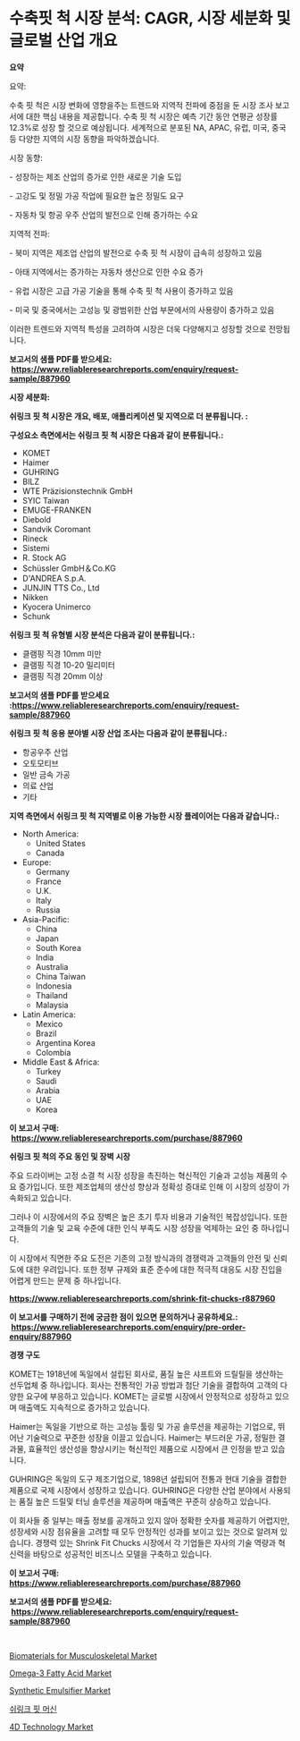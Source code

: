 <p><h1>수축핏 척 시장 분석: CAGR, 시장 세분화 및 글로벌 산업 개요</h1></p><p><strong>요약</strong></p>
<p><p>요약:</p><p>수축 핏 척은 시장 변화에 영향을주는 트렌드와 지역적 전파에 중점을 둔 시장 조사 보고서에 대한 핵심 내용을 제공합니다. 수축 핏 척 시장은 예측 기간 동안 연평균 성장률 12.3%로 성장 할 것으로 예상됩니다. 세계적으로 분포된 NA, APAC, 유럽, 미국, 중국 등 다양한 지역의 시장 동향을 파악하겠습니다.</p><p>시장 동향:</p><p>- 성장하는 제조 산업의 증가로 인한 새로운 기술 도입</p><p>- 고강도 및 정밀 가공 작업에 필요한 높은 정밀도 요구</p><p>- 자동차 및 항공 우주 산업의 발전으로 인해 증가하는 수요</p><p>지역적 전파:</p><p>- 북미 지역은 제조업 산업의 발전으로 수축 핏 척 시장이 급속히 성장하고 있음</p><p>- 아태 지역에서는 증가하는 자동차 생산으로 인한 수요 증가</p><p>- 유럽 시장은 고급 가공 기술을 통해 수축 핏 척 사용이 증가하고 있음</p><p>- 미국 및 중국에서는 고성능 및 광범위한 산업 부문에서의 사용량이 증가하고 있음</p><p>이러한 트렌드와 지역적 특성을 고려하여 시장은 더욱 다양해지고 성장할 것으로 전망됩니다.</p></p>
<p><strong>보고서의 샘플 PDF를 받으세요: &nbsp;<a href="https://www.reliableresearchreports.com/enquiry/request-sample/887960">https://www.reliableresearchreports.com/enquiry/request-sample/887960</a></strong></p>
<p><strong>시장 세분화:</strong></p>
<p><strong> 쉬링크 핏 척 시장은 개요, 배포, 애플리케이션 및 지역으로 더 분류됩니다. :</strong></p>
<p><strong>구성요소 측면에서는 쉬링크 핏 척 시장은 다음과 같이 분류됩니다.:</strong></p>
<p><ul><li>KOMET</li><li>Haimer</li><li>GUHRING</li><li>BILZ</li><li>WTE Präzisionstechnik GmbH</li><li>SYIC Taiwan</li><li>EMUGE-FRANKEN</li><li>Diebold</li><li>Sandvik Coromant</li><li>Rineck</li><li>Sistemi</li><li>R. Stock AG</li><li>Schüssler GmbH＆Co.KG</li><li>D'ANDREA S.p.A.</li><li>JUNJIN TTS Co., Ltd</li><li>Nikken</li><li>Kyocera Unimerco</li><li>Schunk</li></ul></p>
<p><strong> 쉬링크 핏 척 유형별 시장 분석은 다음과 같이 분류됩니다.:</strong></p>
<p><ul><li>클램핑 직경 10mm 미만</li><li>클램핑 직경 10-20 밀리미터</li><li>클램핑 직경 20mm 이상</li></ul></p>
<p><strong>보고서의 샘플 PDF를 받으세요 :<a href="https://www.reliableresearchreports.com/enquiry/request-sample/887960">https://www.reliableresearchreports.com/enquiry/request-sample/887960</a></strong></p>
<p><strong> 쉬링크 핏 척 응용 분야별 시장 산업 조사는 다음과 같이 분류됩니다.:</strong></p>
<p><ul><li>항공우주 산업</li><li>오토모티브</li><li>일반 금속 가공</li><li>의료 산업</li><li>기타</li></ul></p>
<p><strong>지역 측면에서 쉬링크 핏 척 지역별로 이용 가능한 시장 플레이어는 다음과 같습니다.:</strong></p>
<p><ul>
    <li>
        North America:
        <ul>
            <li>United States</li>
            <li>Canada</li>
        </ul>
    </li>
    <li>
        Europe:
        <ul>
            <li>Germany</li>
            <li>France</li>
            <li>U.K.</li>
            <li>Italy</li>
            <li>Russia</li>
        </ul>
    </li>
    <li>
        Asia-Pacific:
        <ul>
            <li>China</li>
            <li>Japan</li>
            <li>South Korea</li>
            <li>India</li>
            <li>Australia</li>
            <li>China Taiwan</li>
            <li>Indonesia</li>
            <li>Thailand</li>
            <li>Malaysia</li>
        </ul>
    </li>
    <li>
        Latin America:
        <ul>
            <li>Mexico</li>
            <li>Brazil</li>
            <li>Argentina Korea</li>
            <li>Colombia</li>
        </ul>
    </li>
    <li>
        Middle East & Africa:
        <ul>
            <li>Turkey</li>
            <li>Saudi</li>
            <li>Arabia</li>
            <li>UAE</li>
            <li>Korea</li>
        </ul>
    </li>
    </ul></p>
<p><strong>이 보고서 구매: &nbsp;<a href="https://www.reliableresearchreports.com/purchase/887960">https://www.reliableresearchreports.com/purchase/887960</a></strong></p>
<p><strong>쉬링크 핏 척의 주요 동인 및 장벽 시장</strong></p>
<p><p>주요 드라이버는 고정 소결 척 시장 성장을 촉진하는 혁신적인 기술과 고성능 제품의 수요 증가입니다. 또한 제조업체의 생산성 향상과 정확성 증대로 인해 이 시장의 성장이 가속화되고 있습니다.</p><p>그러나 이 시장에서의 주요 장벽은 높은 초기 투자 비용과 기술적인 복잡성입니다. 또한 고객들의 기술 및 교육 수준에 대한 인식 부족도 시장 성장을 억제하는 요인 중 하나입니다.</p><p>이 시장에서 직면한 주요 도전은 기존의 고정 방식과의 경쟁력과 고객들의 안전 및 신뢰도에 대한 우려입니다. 또한 정부 규제와 표준 준수에 대한 적극적 대응도 시장 진입을 어렵게 만드는 문제 중 하나입니다.</p></p>
<p><strong><a href="https://www.reliableresearchreports.com/shrink-fit-chucks-r887960">https://www.reliableresearchreports.com/shrink-fit-chucks-r887960</a></strong></p>
<p><strong>이 보고서를 구매하기 전에 궁금한 점이 있으면 문의하거나 공유하세요.: &nbsp;<a href="https://www.reliableresearchreports.com/enquiry/pre-order-enquiry/887960">https://www.reliableresearchreports.com/enquiry/pre-order-enquiry/887960</a></strong></p>
<p><strong>경쟁 구도</strong></p>
<p><p>KOMET는 1918년에 독일에서 설립된 회사로, 품질 높은 샤프트와 드릴릴을 생산하는 선두업체 중 하나입니다. 회사는 전통적인 가공 방법과 첨단 기술을 결합하여 고객의 다양한 요구에 부응하고 있습니다. KOMET는 글로벌 시장에서 안정적으로 성장하고 있으며 매출액도 지속적으로 증가하고 있습니다.</p><p>Haimer는 독일을 기반으로 하는 고성능 툴링 및 가공 솔루션을 제공하는 기업으로, 뛰어난 기술력으로 꾸준한 성장을 이끌고 있습니다. Haimer는 부드러운 가공, 정밀한 결과물, 효율적인 생산성을 향상시키는 혁신적인 제품으로 시장에서 큰 인정을 받고 있습니다.</p><p>GUHRING은 독일의 도구 제조기업으로, 1898년 설립되어 전통과 현대 기술을 결합한 제품으로 국제 시장에서 성장하고 있습니다. GUHRING은 다양한 산업 분야에서 사용되는 품질 높은 드릴및 터닝 솔루션을 제공하며 매출액은 꾸준히 상승하고 있습니다.</p><p>이 회사들 중 일부는 매출 정보를 공개하고 있지 않아 정확한 숫자를 제공하기 어렵지만, 성장세와 시장 점유율을 고려할 때 모두 안정적인 성과를 보이고 있는 것으로 알려져 있습니다. 경쟁력 있는 Shrink Fit Chucks 시장에서 각 기업들은 자사의 기술 역량과 혁신력을 바탕으로 성공적인 비즈니스 모델을 구축하고 있습니다.</p></p>
<p><strong>이 보고서 구매: &nbsp; <a href="https://www.reliableresearchreports.com/purchase/887960">https://www.reliableresearchreports.com/purchase/887960</a></strong></p>
<p><strong>보고서의 샘플 PDF를 받으세요: &nbsp;<a href="https://www.reliableresearchreports.com/enquiry/request-sample/887960">https://www.reliableresearchreports.com/enquiry/request-sample/887960</a></strong><strong></strong></p>
<p>&nbsp;</p>
<p><p><a href="https://www.linkedin.com/pulse/biomaterials-musculoskeletal-market-offer-valuable-insights-size-humve?trackingId=ZgOErP%2Ff7uqkLwE492GTxA%3D%3D">Biomaterials for Musculoskeletal Market</a></p><p><a href="https://www.linkedin.com/pulse/omega-3-fatty-acid-market-size-2024-2031-global-industrial-czdge?trackingId=MlIxF%2B2pw3POHYCFUJERAQ%3D%3D">Omega-3 Fatty Acid Market</a></p><p><a href="https://issuu.com/reportprime-2/docs/synthetic-emulsifier-market-size-2030.pptx">Synthetic Emulsifier Market</a></p><p><a href="https://github.com/FelipeGrrady654556/Market-Research-Report-List-1/blob/main/252045723447.md">쉬링크 핏 머신</a></p><p><a href="https://github.com/wwwkeltoum/Market-Research-Report-List-2/blob/main/4d-technology-market.md">4D Technology Market</a></p></p>